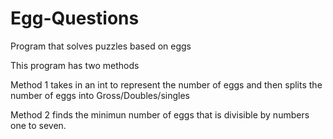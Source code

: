Egg-Questions
=============

Program that solves puzzles based on eggs

This program has two methods 

Method 1 takes in an int to represent the number of eggs and then splits the number of eggs into 
Gross/Doubles/singles

Method 2 finds the minimun number of eggs that is divisible by numbers one to seven.
